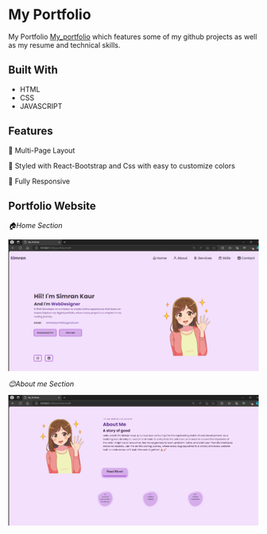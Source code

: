 # My Portfolio

My Portfolio [My_portfolio](https://github.com/18simran/My_Portfolio) which features some of my github projects as well as my resume and technical skills.

## Built With

- HTML
- CSS
- JAVASCRIPT

## Features

📖 Multi-Page Layout

🎨 Styled with React-Bootstrap and Css with easy to customize colors

📱 Fully Responsive

## Portfolio Website

_🏠Home Section_

![Getting Started](./images/my_portfolio_ig.png)

_😊About me Section_

![Getting Started](./images/my.jpg)

<!-- #cdb4db
#e4c1f9
#9b5de5
#9933CC
#d6adeb -->
